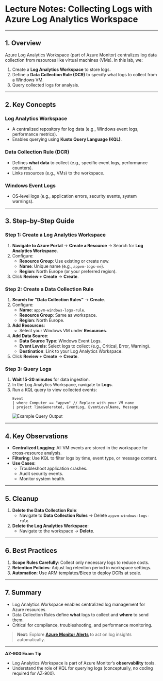 
# Lecture Notes: Collecting Logs with Azure Log Analytics Workspace

---

## **1. Overview**  
Azure Log Analytics Workspace (part of Azure Monitor) centralizes log data collection from resources like virtual machines (VMs). In this lab, we:  
1. Create a **Log Analytics Workspace** to store logs.  
2. Define a **Data Collection Rule (DCR)** to specify what logs to collect from a Windows VM.  
3. Query collected logs for analysis.  

---

## **2. Key Concepts**  
### **Log Analytics Workspace**  
- A centralized repository for log data (e.g., Windows event logs, performance metrics).  
- Enables querying using **Kusto Query Language (KQL)**.  

### **Data Collection Rule (DCR)**  
- Defines **what data** to collect (e.g., specific event logs, performance counters).  
- Links resources (e.g., VMs) to the workspace.  

### **Windows Event Logs**  
- OS-level logs (e.g., application errors, security events, system warnings).  

---

## **3. Step-by-Step Guide**  

### **Step 1: Create a Log Analytics Workspace**  
1. **Navigate to Azure Portal** → **Create a Resource** → Search for **Log Analytics Workspace**.  
2. Configure:  
   - **Resource Group**: Use existing or create new.  
   - **Name**: Unique name (e.g., `appvm-logs-ne`).  
   - **Region**: North Europe (or your preferred region).  
3. Click **Review + Create** → **Create**.  

### **Step 2: Create a Data Collection Rule**  
1. **Search for "Data Collection Rules"** → **Create**.  
2. Configure:  
   - **Name**: `appvm-windows-logs-rule`.  
   - **Resource Group**: Same as workspace.  
   - **Region**: North Europe.  
3. **Add Resources**:  
   - Select your Windows VM under **Resources**.  
4. **Add Data Source**:  
   - **Data Source Type**: Windows Event Logs.  
   - **Event Levels**: Select logs to collect (e.g., Critical, Error, Warning).  
   - **Destination**: Link to your Log Analytics Workspace.  
5. Click **Review + Create** → **Create**.  

### **Step 3: Query Logs**  
1. **Wait 15-20 minutes** for data ingestion.  
2. In the Log Analytics Workspace, navigate to **Logs**.  
3. Run a KQL query to view collected events:  
   ```kusto
   Event
   | where Computer == "appvm" // Replace with your VM name
   | project TimeGenerated, EventLog, EventLevelName, Message
   ```  
   ![Example Query Output](https://via.placeholder.com/600x300?text=Windows+Event+Logs+in+Log+Analytics)  

---

## **4. Key Observations**  
- **Centralized Logging**: All VM events are stored in the workspace for cross-resource analysis.  
- **Filtering**: Use KQL to filter logs by time, event type, or message content.  
- **Use Cases**:  
  - Troubleshoot application crashes.  
  - Audit security events.  
  - Monitor system health.  

---

## **5. Cleanup**  
1. **Delete the Data Collection Rule**:  
   - Navigate to **Data Collection Rules** → Delete `appvm-windows-logs-rule`.  
2. **Delete the Log Analytics Workspace**:  
   - Navigate to the workspace → **Delete**.  

---

## **6. Best Practices**  
1. **Scope Rules Carefully**: Collect only necessary logs to reduce costs.  
2. **Retention Policies**: Adjust log retention period in workspace settings.  
3. **Automation**: Use ARM templates/Bicep to deploy DCRs at scale.  

---

## **7. Summary**  
- Log Analytics Workspace enables centralized log management for Azure resources.  
- Data Collection Rules define **what** logs to collect and **where** to send them.  
- Critical for compliance, troubleshooting, and performance monitoring.  

> **Next**: Explore **[Azure Monitor Alerts](https://learn.microsoft.com/en-us/azure/azure-monitor/alerts/alerts-overview)** to act on log insights automatically.  

---

**AZ-900 Exam Tip**  
- Log Analytics Workspace is part of Azure Monitor’s **observability** tools.  
- Understand the role of KQL for querying logs (conceptually, no coding required for AZ-900).  
```
